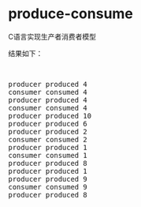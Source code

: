# produce-consume
C语言实现生产者消费者模型

<p>结果如下：</p>
<br>
<pre>producer produced 4
consumer consumed 4
producer produced 4
consumer consumed 4
producer produced 10
producer produced 6
producer produced 2
consumer consumed 2
producer produced 1
consumer consumed 1
producer produced 8
producer produced 1
producer produced 9
consumer consumed 9
producer produced 8</pre>